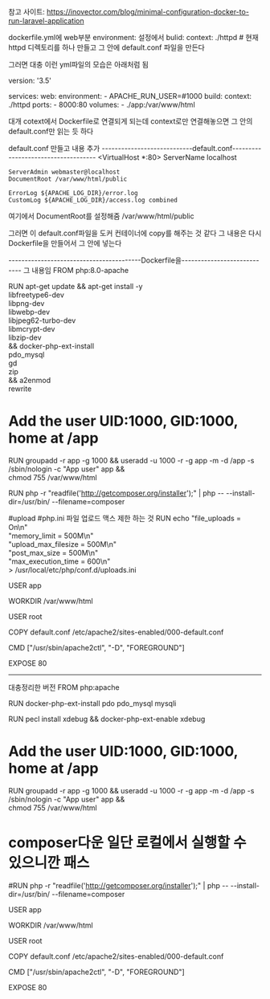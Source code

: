 참고 사이트:
https://inovector.com/blog/minimal-configuration-docker-to-run-laravel-application


dockerfile.yml에 
web부분 environment: 설정에서 
bulid:
    context: ./httpd  # 현재 httpd 디렉토리를 하나 만들고 그 안에 default.conf 파일을 만든다

그러면 대충 이런 yml파일의 모습은 아래처럼 됨

version: '3.5'

services: 
  web:
    environment:
    - APACHE_RUN_USER=#1000
    build:
      context: ./httpd
    ports:
    - 8000:80
    volumes:
    - ./app:/var/www/html
    

대개 cotext에서 Dockerfile로 연결되게 되는데 context로만 연결해놓으면 그 안의 default.conf만 읽는 듯 하다

default.conf 만들고 내용 추가
----------------------------default.conf------------------------------------
<VirtualHost *:80>
    ServerName localhost

    ServerAdmin webmaster@localhost
    DocumentRoot /var/www/html/public

    ErrorLog ${APACHE_LOG_DIR}/error.log
    CustomLog ${APACHE_LOG_DIR}/access.log combined
</VirtualHost>

여기에서 DocumentRoot를 설정해줌 /var/www/html/public

그러면 이 default.conf파일을 도커 컨테이너에 copy를 해주는 것 같다 
그 내용은 다시 Dockerfile을 만들어서 그 안에 넣는다

-----------------------------------------Dockerfile을----------------------------
그 내용임
FROM php:8.0-apache

RUN apt-get update && apt-get install -y \
    		libfreetype6-dev \
    		libpng-dev \
    		libwebp-dev \
    		libjpeg62-turbo-dev \
    		libmcrypt-dev \
    		libzip-dev \
    && docker-php-ext-install \
    pdo_mysql \
    gd \
    zip \
    && a2enmod \
    rewrite

# Add the user UID:1000, GID:1000, home at /app
RUN groupadd -r app -g 1000 && useradd -u 1000 -r -g app -m -d /app -s /sbin/nologin -c "App user" app && \
    chmod 755 /var/www/html

RUN php -r "readfile('http://getcomposer.org/installer');" | php -- --install-dir=/usr/bin/ --filename=composer

#upload #php.ini 파일 업로드 맥스 제한 하는 것
RUN echo "file_uploads = On\n" \
         "memory_limit = 500M\n" \
         "upload_max_filesize = 500M\n" \
         "post_max_size = 500M\n" \
         "max_execution_time = 600\n" \
         > /usr/local/etc/php/conf.d/uploads.ini

USER app

WORKDIR /var/www/html

USER root

COPY default.conf /etc/apache2/sites-enabled/000-default.conf

CMD ["/usr/sbin/apache2ctl", "-D", "FOREGROUND"]

EXPOSE 80



-----------------------------------------------


대충정리한  버전
FROM php:apache

RUN docker-php-ext-install pdo pdo_mysql mysqli

RUN pecl install xdebug && docker-php-ext-enable xdebug

# Add the user UID:1000, GID:1000, home at /app
RUN groupadd -r app -g 1000 && useradd -u 1000 -r -g app -m -d /app -s /sbin/nologin -c "App user" app && \
    chmod 755 /var/www/html

# composer다운 일단 로컬에서 실행할 수 있으니깐 패스
#RUN php -r "readfile('http://getcomposer.org/installer');" | php -- --install-dir=/usr/bin/ --filename=composer

USER app

WORKDIR /var/www/html

USER root

COPY default.conf /etc/apache2/sites-enabled/000-default.conf

CMD ["/usr/sbin/apache2ctl", "-D", "FOREGROUND"]

EXPOSE 80